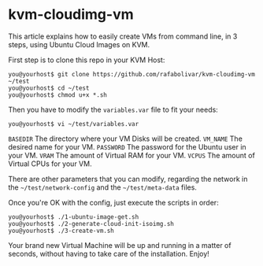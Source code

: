 # kvm-cloudimg-vm

This article explains how to easily create VMs from command line, in 3 steps, using Ubuntu Cloud Images on KVM.

First step is to clone this repo in your KVM Host:

    you@yourhost$ git clone https://github.com/rafabolivar/kvm-cloudimg-vm ~/test
    you@yourhost$ cd ~/test
    you@yourhost$ chmod u+x *.sh

Then you have to modify the `variables.var` file to fit your needs:

    you@yourhost$ vi ~/test/variables.var

`BASEDIR`  The directory where your VM Disks will be created.
`VM_NAME` The desired name for your VM.
`PASSWORD` The password for the Ubuntu user in your VM.
`VRAM` The amount of Virtual RAM for your VM.
`VCPUS` The amount of Virtual CPUs for your VM.

There are other parameters that you can modify, regarding the network in the `~/test/network-config`
and the `~/test/meta-data` files.

Once you're OK with the config, just execute the scripts in order:

    you@yourhost$ ./1-ubuntu-image-get.sh
    you@yourhost$ ./2-generate-cloud-init-isoimg.sh
    you@yourhost$ ./3-create-vm.sh

Your brand new Virtual Machine will be up and running in a matter of seconds, without having to take care of the installation. Enjoy!
